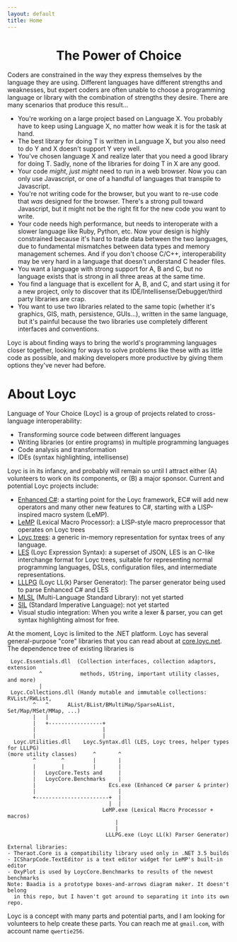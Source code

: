 ```yaml
---
layout: default
title: Home
---
```

# <center>The Power of Choice</center>

Coders are constrained in the way they express themselves by the language they are using. Different languages have different strengths and weaknesses, but expert coders are often unable to choose a programming language or library with the combination of strengths they desire. There are many scenarios that produce this result...

- You're working on a large project based on Language X. You probably have to keep using Language X, no matter how weak it is for the task at hand.
- The best library for doing T is written in Language X, but you also need to do Y and X doesn't support Y very well.
- You've chosen language X and realize later that you need a good library for doing T. Sadly, none of the libraries for doing T in X are any good.
- Your code _might_, _just might_ need to run in a web browser. Now you can only use Javascript, or one of a handful of languages that transpile to Javascript.
- You're not writing code for the browser, but you want to re-use code that _was_ designed for the browser. There's a strong pull toward Javascript, but it might not be the right fit for the new code you want to write.
- Your code needs high performance, but needs to interoperate with a slower language like Ruby, Python, etc. Now your design is highly constrained because it's hard to trade data between the two languages, due to fundamental mismatches between data types and memory management schemes. And if you don't choose C/C++, interoperability may be very hard in a language that doesn't understand C header files.
- You want a language with strong support for A, B and C, but no language exists that is strong in all three areas at the same time.
- You find a language that is excellent for A, B, and C, and start using it for a new project, only to discover that its IDE/Intellisense/Debugger/third party libraries are crap.
- You want to use two libraries related to the same topic (whether it's graphics, GIS, math, persistence, GUIs...), written in the same language, but it's painful because the two libraries use completely different interfaces and conventions.

Loyc is about finding ways to bring the world's programming languages closer together, looking for ways to solve problems like these with as little code as possible, and making developers more productive by giving them options they've never had before.

# About Loyc

Language of Your Choice (Loyc) is a group of projects related to cross-language interoperability:

- Transforming source code between different languages
- Writing libraries (or entire programs) in multiple programming languages
- Code analysis and transformation
- IDEs (syntax highlighting, intellisense)

Loyc is in its infancy, and probably will remain so until I attract either (A) volunteers to work on its components, or (B) a major sponsor. Current and potential Loyc projects include:

- [Enhanced C#](https://github.com/qwertie/Loyc/wiki/Enhanced-C%23): a starting point for the Loyc framework, EC# will add new operators and many other new features to C#, starting with a LISP-inspired macro system (LeMP).
- [LeMP](/doc/lemp) (Lexical Macro Processor): a LISP-style macro preprocessor that operates on Loyc trees
- [Loyc trees](https://github.com/qwertie/LoycCore/wiki/Loyc-trees): a generic in-memory representation for syntax trees of any language.
- [LES](https://github.com/qwertie/LoycCore/wiki/Loyc-Expression-Syntax) (Loyc Expression Syntax): a superset of JSON, LES is an C-like interchange format for Loyc trees, suitable for representing normal programming languages, DSLs, configuration files, and intermediate representations.
- [LLLPG](http://www.codeproject.com/Articles/664785/A-New-Parser-Generator-for-Csharp) (Loyc LL(k) Parser Generator): The parser generator being used to parse Enhanced C# and LES
- [MLSL](http://loyc.net/2014/design-elements-of-mlsl.html) (Multi-Language Standard Library): not yet started
- [SIL](https://github.com/qwertie/Loyc/wiki/Standard-Imperative-Language) (Standard Imperative Language): not yet started
- Visual studio integration: When you write a lexer & parser, you can get syntax highlighting almost for free.

At the moment, Loyc is limited to the .NET platform. Loyc has several general-purpose "core" libraries that you can read about at [core.loyc.net](http://core.loyc.net). The dependence tree of existing libraries is

     Loyc.Essentials.dll  (Collection interfaces, collection adaptors, extension 
              ^            methods, UString, important utility classes, and more)
              |
     Loyc.Collections.dll (Handy mutable and immutable collections: RVList/RWList, 
            ^   ^      AList/BList/BMultiMap/SparseAList, Set/Map/MSet/MMap, ...)
            |   |      
            |   +-----------------+
            |                     |     
            |                     |
      Loyc.Utilities.dll    Loyc.Syntax.dll (LES, Loyc trees, helper types for LLLPG)
    (more utility classes)     ^       ^ 
            ^        ^         |       |
            |        |         |       |
            |   LoycCore.Tests and     |
            |   LoycCore.Benchmarks    |
            |                       Ecs.exe (Enhanced C# parser & printer)
            |                          |
            +-----------------------+  |
                                    |  | 
                                  LeMP.exe (Lexical Macro Processor + macros)
                                      |
                                      |
                                   LLLPG.exe (Loyc LL(k) Parser Generator)

    External libraries:
    - Theraot.Core is a compatibility library used only in .NET 3.5 builds
    - ICSharpCode.TextEditor is a text editor widget for LeMP's built-in editor
    - OxyPlot is used by LoycCore.Benchmarks to results of the newest benchmarks
    Note: Baadia is a prototype boxes-and-arrows diagram maker. It doesn't belong 
      in this repo, but I haven't got around to separating it into its own repo.

Loyc is a concept with many parts and potential parts, and I am looking for volunteers to help create these parts. You can reach me at `gmail.com`, with account name `qwertie256`.
